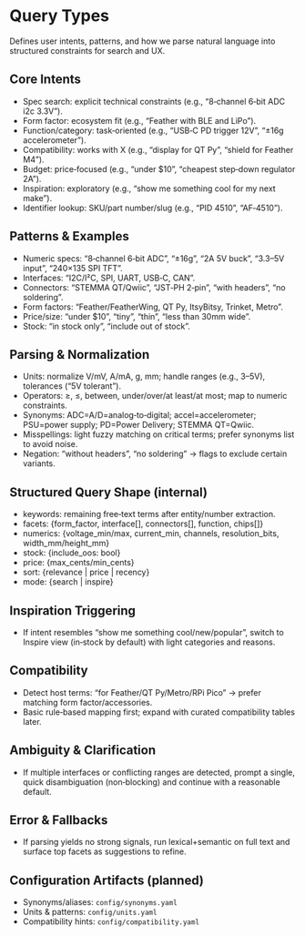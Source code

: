 # Query Types

Defines user intents, patterns, and how we parse natural language into structured constraints for search and UX.

## Core Intents
- Spec search: explicit technical constraints (e.g., “8‑channel 6‑bit ADC i2c 3.3V”).
- Form factor: ecosystem fit (e.g., “Feather with BLE and LiPo”).
- Function/category: task‑oriented (e.g., “USB‑C PD trigger 12V”, “±16g accelerometer”).
- Compatibility: works with X (e.g., “display for QT Py”, “shield for Feather M4”).
- Budget: price‑focused (e.g., “under $10”, “cheapest step‑down regulator 2A”).
- Inspiration: exploratory (e.g., “show me something cool for my next make”).
- Identifier lookup: SKU/part number/slug (e.g., “PID 4510”, “AF‑4510”).

## Patterns & Examples
- Numeric specs: “8‑channel 6‑bit ADC”, “±16g”, “2A 5V buck”, “3.3–5V input”, “240×135 SPI TFT”.
- Interfaces: “I2C/I²C, SPI, UART, USB‑C, CAN”.
- Connectors: “STEMMA QT/Qwiic”, “JST‑PH 2‑pin”, “with headers”, “no soldering”.
- Form factors: “Feather/FeatherWing, QT Py, ItsyBitsy, Trinket, Metro”.
- Price/size: “under $10”, “tiny”, “thin”, “less than 30mm wide”.
- Stock: “in stock only”, “include out of stock”.

## Parsing & Normalization
- Units: normalize V/mV, A/mA, g, mm; handle ranges (e.g., 3–5V), tolerances (“5V tolerant”).
- Operators: ≥, ≤, between, under/over/at least/at most; map to numeric constraints.
- Synonyms: ADC=A/D=analog‑to‑digital; accel=accelerometer; PSU=power supply; PD=Power Delivery; STEMMA QT=Qwiic.
- Misspellings: light fuzzy matching on critical terms; prefer synonyms list to avoid noise.
- Negation: “without headers”, “no soldering” → flags to exclude certain variants.

## Structured Query Shape (internal)
- keywords: remaining free‑text terms after entity/number extraction.
- facets: {form_factor, interface[], connectors[], function, chips[]}
- numerics: {voltage_min/max, current_min, channels, resolution_bits, width_mm/height_mm}
- stock: {include_oos: bool}
- price: {max_cents/min_cents}
- sort: {relevance | price | recency}
- mode: {search | inspire}

## Inspiration Triggering
- If intent resembles “show me something cool/new/popular”, switch to Inspire view (in‑stock by default) with light categories and reasons.

## Compatibility
- Detect host terms: “for Feather/QT Py/Metro/RPi Pico” → prefer matching form factor/accessories.
- Basic rule‑based mapping first; expand with curated compatibility tables later.

## Ambiguity & Clarification
- If multiple interfaces or conflicting ranges are detected, prompt a single, quick disambiguation (non‑blocking) and continue with a reasonable default.

## Error & Fallbacks
- If parsing yields no strong signals, run lexical+semantic on full text and surface top facets as suggestions to refine.

## Configuration Artifacts (planned)
- Synonyms/aliases: `config/synonyms.yaml`
- Units & patterns: `config/units.yaml`
- Compatibility hints: `config/compatibility.yaml`

